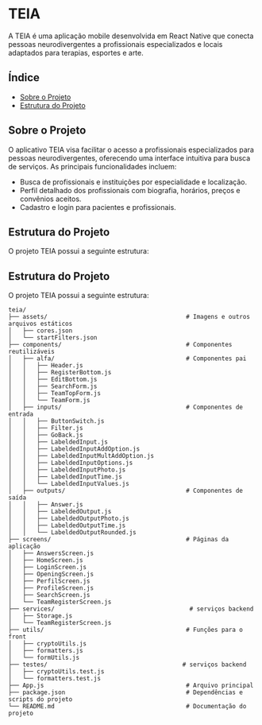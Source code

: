 # TEIA

A TEIA é uma aplicação mobile desenvolvida em React Native que conecta pessoas neurodivergentes a profissionais especializados e locais adaptados para terapias, esportes e arte.

## Índice
- [Sobre o Projeto](#sobre-o-projeto)
- [Estrutura do Projeto](#estrutura-do-projeto)

## Sobre o Projeto

O aplicativo TEIA visa facilitar o acesso a profissionais especializados para pessoas neurodivergentes, oferecendo uma interface intuitiva para busca de serviços. As principais funcionalidades incluem:
- Busca de profissionais e instituições por especialidade e localização.
- Perfil detalhado dos profissionais com biografia, horários, preços e convênios aceitos.
- Cadastro e login para pacientes e profissionais.

## Estrutura do Projeto

O projeto TEIA possui a seguinte estrutura:

## Estrutura do Projeto

O projeto TEIA possui a seguinte estrutura:

```plaintext
teia/
├── assets/                                       # Imagens e outros arquivos estáticos
│   ├── cores.json 
│   └── startFilters.json 
├── components/                                   # Componentes reutilizáveis
│   ├── alfa/                                     # Componentes pai
│   │   ├── Header.js      
│   │   ├── RegisterBottom.js   
│   │   ├── EditBottom.js  
│   │   ├── SearchForm.js  
│   │   ├── TeamTopForm.js     
│   │   └── TeamForm.js    
│   ├── inputs/                                   # Componentes de entrada 
│   │   ├── ButtonSwitch.js    
│   │   ├── Filter.js   
│   │   ├── GoBack.js   
│   │   ├── LabeldedInput.js  
│   │   ├── LabeldedInputAddOption.js  
│   │   ├── LabeldedInputMultAddOption.js  
│   │   ├── LabeldedInputOptions.js  
│   │   ├── LabeldedInputPhoto.js  
│   │   ├── LabeldedInputTime.js  
│   │   └── LabeldedInputValues.js 
│   ├── outputs/                                  # Componentes de saída 
│   │   ├── Answer.js
│   │   ├── LabeldedOutput.js
│   │   ├── LabeldedOutputPhoto.js  
│   │   ├── LabeldedOutputTime.js  
│   │   └── LabeldedOutputRounded.js 
├── screens/                                      # Páginas da aplicação
│   ├── AnswersScreen.js
│   ├── HomeScreen.js 
│   ├── LoginScreen.js  
│   ├── OpeningScreen.js
│   ├── PerfilScreen.js
│   ├── ProfileScreen.js
│   ├── SearchScreen.js
│   └── TeamRegisterScreen.js 
├── services/                                      # serviços backend
│   ├── Storage.js
│   └── TeamRegisterScreen.js
├── utils/                                        # Funções para o front
│   ├── cryptoUtils.js
│   ├── formatters.js
│   └── formUtils.js
├── testes/                                      # serviços backend
│   ├── cryptoUtils.test.js
│   └── formatters.test.js
├── App.js                                        # Arquivo principal
├── package.json                                  # Dependências e scripts do projeto
└── README.md                                     # Documentação do projeto


